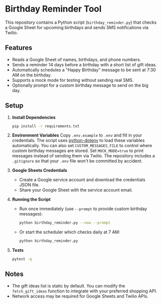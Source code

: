 # Birthday Reminder Tool

This repository contains a Python script (`birthday_reminder.py`) that checks a Google Sheet for upcoming birthdays and sends SMS notifications via Twilio.

## Features

- Reads a Google Sheet of names, birthdays, and phone numbers.
- Sends a reminder 14 days before a birthday with a short list of gift ideas.
- Automatically schedules a "Happy Birthday" message to be sent at 7:30 AM on the birthday.
- Supports a mock mode for testing without sending real SMS.
- Optionally prompt for a custom birthday message to send on the big day.

## Setup

1. **Install Dependencies**
   ```bash
   pip install -r requirements.txt
   ```

2. **Environment Variables**
   Copy `.env.example` to `.env` and fill in your credentials. The script uses [python-dotenv](https://github.com/theskumar/python-dotenv) to load these variables automatically.
   You can also set `CUSTOM_MESSAGES_FILE` to control where custom birthday messages are stored. Set `MOCK_MODE=true` to print messages instead of sending them via Twilio.
   The repository includes a `.gitignore` so that your `.env` file won't be committed by accident.

3. **Google Sheets Credentials**
   - Create a Google service account and download the credentials JSON file.
   - Share your Google Sheet with the service account email.

4. **Running the Script**
   - Run once immediately (use `--prompt` to provide custom birthday messages):
     ```bash
     python birthday_reminder.py --now --prompt
     ```
   - Or start the scheduler which checks daily at 7 AM:
     ```bash
     python birthday_reminder.py
     ```

5. **Tests**
   ```bash
   pytest -q
   ```

## Notes

- The gift ideas list is static by default. You can modify the `fetch_gift_ideas` function to integrate with your preferred shopping API.
- Network access may be required for Google Sheets and Twilio APIs.
